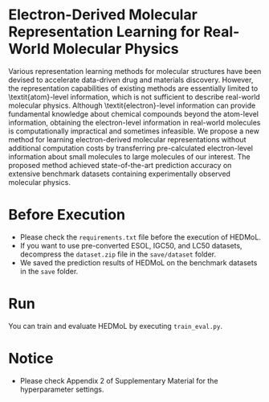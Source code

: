 # Electron-Derived Molecular Representation Learning for Real-World Molecular Physics
Various representation learning methods for molecular structures have been devised to accelerate data-driven drug and materials discovery. However, the representation capabilities of existing methods are essentially limited to \textit{atom}-level information, which is not sufficient to describe real-world molecular physics. Although \textit{electron}-level information can provide fundamental knowledge about chemical compounds beyond the atom-level information, obtaining the electron-level information in real-world molecules is computationally impractical and sometimes infeasible. We propose a new method for learning electron-derived molecular representations without additional computation costs by transferring pre-calculated electron-level information about small molecules to large molecules of our interest. The proposed method achieved state-of-the-art prediction accuracy on extensive benchmark datasets containing experimentally observed molecular physics.

# Before Execution
- Please check the ``requirements.txt`` file before the execution of HEDMoL.
- If you want to use pre-converted ESOL, IGC50, and LC50 datasets, decompress the ``dataset.zip`` file in the ``save/dataset`` folder.
- We saved the prediction results of HEDMoL on the benchmark datasets in the ``save`` folder.

# Run
You can train and evaluate HEDMoL by executing ``train_eval.py``.

# Notice
- Please check Appendix 2 of Supplementary Material for the hyperparameter settings.

